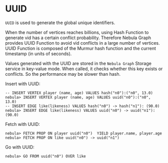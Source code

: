 # UUID

`UUID` is used to generate the global unique identifiers.  

When the number of vertices reaches billions, using Hash Function to generate vid has a certain conflict probability. Therefore Nebula Graph provides UUID Function to avoid vid conflicts in a large number of vertices. UUID Function is composed of the Murmur hash function and the current timestamp (in units of seconds).

Values generated with the UUID are stored in the `Nebula Graph` Storage service in key-value mode. When called, it checks whether this key exists or conflicts. So the performance may be slower than hash.

Insert with UUID:

```ngql
-- INSERT VERTEX player (name, age) VALUES hash("n0"):("n0", 13.0)
nebula> INSERT VERTEX player (name, age) VALUES uuid("n0"):("n0", 13.0)
-- INSERT EDGE like(likeness) VALUES hash("n0") -> hash("n1"): (90.0)
nebula> INSERT EDGE like(likeness) VALUES uuid("n0") -> uuid("n1"): (90.0)
```

Fetch with UUID:

```ngql
nebula> FETCH PROP ON player uuid("n0")  YIELD player.name, player.age
nebula> FETCH PROP ON like uuid("n0") -> uuid("n1")
```

Go with UUID:

```ngql
nebula> GO FROM uuid("n0") OVER like
```
